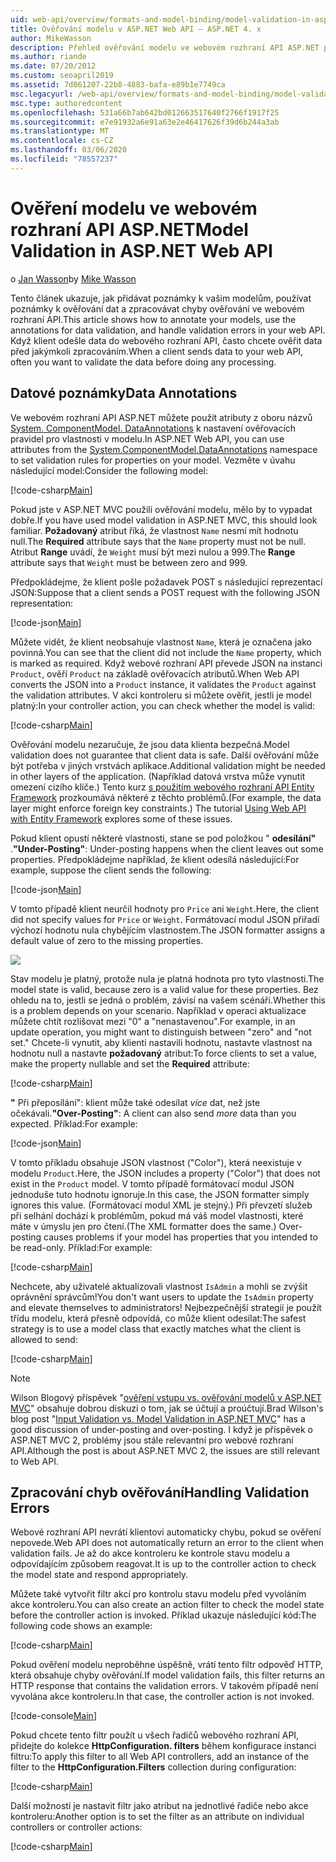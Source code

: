 ```yaml
---
uid: web-api/overview/formats-and-model-binding/model-validation-in-aspnet-web-api
title: Ověřování modelu v ASP.NET Web API – ASP.NET 4. x
author: MikeWasson
description: Přehled ověřování modelu ve webovém rozhraní API ASP.NET pro ASP.NET 4. x
ms.author: riande
ms.date: 07/20/2012
ms.custom: seoapril2019
ms.assetid: 7d061207-22b8-4883-bafa-e89b1e7749ca
msc.legacyurl: /web-api/overview/formats-and-model-binding/model-validation-in-aspnet-web-api
msc.type: authoredcontent
ms.openlocfilehash: 531a66b7ab642bd012663517640f2766f1917f25
ms.sourcegitcommit: e7e91932a6e91a63e2e46417626f39d6b244a3ab
ms.translationtype: MT
ms.contentlocale: cs-CZ
ms.lasthandoff: 03/06/2020
ms.locfileid: "78557237"
---
```

# <a name="model-validation-in-aspnet-web-api"></a><span data-ttu-id="2e120-103">Ověření modelu ve webovém rozhraní API ASP.NET</span><span class="sxs-lookup"><span data-stu-id="2e120-103">Model Validation in ASP.NET Web API</span></span>

<span data-ttu-id="2e120-104">o [Jan Wasson](https://github.com/MikeWasson)</span><span class="sxs-lookup"><span data-stu-id="2e120-104">by [Mike Wasson](https://github.com/MikeWasson)</span></span>

<span data-ttu-id="2e120-105">Tento článek ukazuje, jak přidávat poznámky k vašim modelům, používat poznámky k ověřování dat a zpracovávat chyby ověřování ve webovém rozhraní API.</span><span class="sxs-lookup"><span data-stu-id="2e120-105">This article shows how to annotate your models, use the annotations for data validation, and handle validation errors in your web API.</span></span> <span data-ttu-id="2e120-106">Když klient odešle data do webového rozhraní API, často chcete ověřit data před jakýmkoli zpracováním.</span><span class="sxs-lookup"><span data-stu-id="2e120-106">When a client sends data to your web API, often you want to validate the data before doing any processing.</span></span> 

## <a name="data-annotations"></a><span data-ttu-id="2e120-107">Datové poznámky</span><span class="sxs-lookup"><span data-stu-id="2e120-107">Data Annotations</span></span>

<span data-ttu-id="2e120-108">Ve webovém rozhraní API ASP.NET můžete použít atributy z oboru názvů [System. ComponentModel. DataAnnotations](/dotnet/api/system.componentmodel.dataannotations) k nastavení ověřovacích pravidel pro vlastnosti v modelu.</span><span class="sxs-lookup"><span data-stu-id="2e120-108">In ASP.NET Web API, you can use attributes from the [System.ComponentModel.DataAnnotations](/dotnet/api/system.componentmodel.dataannotations) namespace to set validation rules for properties on your model.</span></span> <span data-ttu-id="2e120-109">Vezměte v úvahu následující model:</span><span class="sxs-lookup"><span data-stu-id="2e120-109">Consider the following model:</span></span>

[!code-csharp[Main](model-validation-in-aspnet-web-api/samples/sample1.cs)]

<span data-ttu-id="2e120-110">Pokud jste v ASP.NET MVC použili ověřování modelu, mělo by to vypadat dobře.</span><span class="sxs-lookup"><span data-stu-id="2e120-110">If you have used model validation in ASP.NET MVC, this should look familiar.</span></span> <span data-ttu-id="2e120-111">**Požadovaný** atribut říká, že vlastnost `Name` nesmí mít hodnotu null.</span><span class="sxs-lookup"><span data-stu-id="2e120-111">The **Required** attribute says that the `Name` property must not be null.</span></span> <span data-ttu-id="2e120-112">Atribut **Range** uvádí, že `Weight` musí být mezi nulou a 999.</span><span class="sxs-lookup"><span data-stu-id="2e120-112">The **Range** attribute says that `Weight` must be between zero and 999.</span></span>

<span data-ttu-id="2e120-113">Předpokládejme, že klient pošle požadavek POST s následující reprezentací JSON:</span><span class="sxs-lookup"><span data-stu-id="2e120-113">Suppose that a client sends a POST request with the following JSON representation:</span></span>

[!code-json[Main](model-validation-in-aspnet-web-api/samples/sample2.json)]

<span data-ttu-id="2e120-114">Můžete vidět, že klient neobsahuje vlastnost `Name`, která je označena jako povinná.</span><span class="sxs-lookup"><span data-stu-id="2e120-114">You can see that the client did not include the `Name` property, which is marked as required.</span></span> <span data-ttu-id="2e120-115">Když webové rozhraní API převede JSON na instanci `Product`, ověří `Product` na základě ověřovacích atributů.</span><span class="sxs-lookup"><span data-stu-id="2e120-115">When Web API converts the JSON into a `Product` instance, it validates the `Product` against the validation attributes.</span></span> <span data-ttu-id="2e120-116">V akci kontroleru si můžete ověřit, jestli je model platný:</span><span class="sxs-lookup"><span data-stu-id="2e120-116">In your controller action, you can check whether the model is valid:</span></span>

[!code-csharp[Main](model-validation-in-aspnet-web-api/samples/sample3.cs)]

<span data-ttu-id="2e120-117">Ověřování modelu nezaručuje, že jsou data klienta bezpečná.</span><span class="sxs-lookup"><span data-stu-id="2e120-117">Model validation does not guarantee that client data is safe.</span></span> <span data-ttu-id="2e120-118">Další ověřování může být potřeba v jiných vrstvách aplikace.</span><span class="sxs-lookup"><span data-stu-id="2e120-118">Additional validation might be needed in other layers of the application.</span></span> <span data-ttu-id="2e120-119">(Například datová vrstva může vynutit omezení cizího klíče.) Tento kurz [s použitím webového rozhraní API Entity Framework](../data/using-web-api-with-entity-framework/part-1.md) prozkoumává některé z těchto problémů.</span><span class="sxs-lookup"><span data-stu-id="2e120-119">(For example, the data layer might enforce foreign key constraints.) The tutorial [Using Web API with Entity Framework](../data/using-web-api-with-entity-framework/part-1.md) explores some of these issues.</span></span>

<span data-ttu-id="2e120-120">Pokud klient opustí některé vlastnosti, stane se pod položkou " **odesílání"** .</span><span class="sxs-lookup"><span data-stu-id="2e120-120">**"Under-Posting"**: Under-posting happens when the client leaves out some properties.</span></span> <span data-ttu-id="2e120-121">Předpokládejme například, že klient odesílá následující:</span><span class="sxs-lookup"><span data-stu-id="2e120-121">For example, suppose the client sends the following:</span></span>

[!code-json[Main](model-validation-in-aspnet-web-api/samples/sample4.json)]

<span data-ttu-id="2e120-122">V tomto případě klient neurčil hodnoty pro `Price` ani `Weight`.</span><span class="sxs-lookup"><span data-stu-id="2e120-122">Here, the client did not specify values for `Price` or `Weight`.</span></span> <span data-ttu-id="2e120-123">Formátovací modul JSON přiřadí výchozí hodnotu nula chybějícím vlastnostem.</span><span class="sxs-lookup"><span data-stu-id="2e120-123">The JSON formatter assigns a default value of zero to the missing properties.</span></span>

![](model-validation-in-aspnet-web-api/_static/image1.png)

<span data-ttu-id="2e120-124">Stav modelu je platný, protože nula je platná hodnota pro tyto vlastnosti.</span><span class="sxs-lookup"><span data-stu-id="2e120-124">The model state is valid, because zero is a valid value for these properties.</span></span> <span data-ttu-id="2e120-125">Bez ohledu na to, jestli se jedná o problém, závisí na vašem scénáři.</span><span class="sxs-lookup"><span data-stu-id="2e120-125">Whether this is a problem depends on your scenario.</span></span> <span data-ttu-id="2e120-126">Například v operaci aktualizace můžete chtít rozlišovat mezi "0" a "nenastavenou".</span><span class="sxs-lookup"><span data-stu-id="2e120-126">For example, in an update operation, you might want to distinguish between "zero" and "not set."</span></span> <span data-ttu-id="2e120-127">Chcete-li vynutit, aby klienti nastavili hodnotu, nastavte vlastnost na hodnotu null a nastavte **požadovaný** atribut:</span><span class="sxs-lookup"><span data-stu-id="2e120-127">To force clients to set a value, make the property nullable and set the **Required** attribute:</span></span>

[!code-csharp[Main](model-validation-in-aspnet-web-api/samples/sample5.cs?highlight=1-2)]

<span data-ttu-id="2e120-128">**"** Při přeposílání": klient může také odesílat *více* dat, než jste očekávali.</span><span class="sxs-lookup"><span data-stu-id="2e120-128">**"Over-Posting"**: A client can also send *more* data than you expected.</span></span> <span data-ttu-id="2e120-129">Příklad:</span><span class="sxs-lookup"><span data-stu-id="2e120-129">For example:</span></span>

[!code-json[Main](model-validation-in-aspnet-web-api/samples/sample6.json)]

<span data-ttu-id="2e120-130">V tomto příkladu obsahuje JSON vlastnost ("Color"), která neexistuje v modelu `Product`.</span><span class="sxs-lookup"><span data-stu-id="2e120-130">Here, the JSON includes a property ("Color") that does not exist in the `Product` model.</span></span> <span data-ttu-id="2e120-131">V tomto případě formátovací modul JSON jednoduše tuto hodnotu ignoruje.</span><span class="sxs-lookup"><span data-stu-id="2e120-131">In this case, the JSON formatter simply ignores this value.</span></span> <span data-ttu-id="2e120-132">(Formátovací modul XML je stejný.) Při převzetí služeb při selhání dochází k problémům, pokud má váš model vlastnosti, které máte v úmyslu jen pro čtení.</span><span class="sxs-lookup"><span data-stu-id="2e120-132">(The XML formatter does the same.) Over-posting causes problems if your model has properties that you intended to be read-only.</span></span> <span data-ttu-id="2e120-133">Příklad:</span><span class="sxs-lookup"><span data-stu-id="2e120-133">For example:</span></span>

[!code-csharp[Main](model-validation-in-aspnet-web-api/samples/sample7.cs)]

<span data-ttu-id="2e120-134">Nechcete, aby uživatelé aktualizovali vlastnost `IsAdmin` a mohli se zvýšit oprávnění správcům!</span><span class="sxs-lookup"><span data-stu-id="2e120-134">You don't want users to update the `IsAdmin` property and elevate themselves to administrators!</span></span> <span data-ttu-id="2e120-135">Nejbezpečnější strategií je použít třídu modelu, která přesně odpovídá, co může klient odesílat:</span><span class="sxs-lookup"><span data-stu-id="2e120-135">The safest strategy is to use a model class that exactly matches what the client is allowed to send:</span></span>

[!code-csharp[Main](model-validation-in-aspnet-web-api/samples/sample8.cs)]

> [!NOTE]
> <span data-ttu-id="2e120-136">Wilson Blogový příspěvek "[ověření vstupu vs. ověřování modelů v ASP.NET MVC](http://bradwilson.typepad.com/blog/2010/01/input-validation-vs-model-validation-in-aspnet-mvc.html)" obsahuje dobrou diskuzi o tom, jak se účtují a proúčtují.</span><span class="sxs-lookup"><span data-stu-id="2e120-136">Brad Wilson's blog post "[Input Validation vs. Model Validation in ASP.NET MVC](http://bradwilson.typepad.com/blog/2010/01/input-validation-vs-model-validation-in-aspnet-mvc.html)" has a good discussion of under-posting and over-posting.</span></span> <span data-ttu-id="2e120-137">I když je příspěvek o ASP.NET MVC 2, problémy jsou stále relevantní pro webové rozhraní API.</span><span class="sxs-lookup"><span data-stu-id="2e120-137">Although the post is about ASP.NET MVC 2, the issues are still relevant to Web API.</span></span>

## <a name="handling-validation-errors"></a><span data-ttu-id="2e120-138">Zpracování chyb ověřování</span><span class="sxs-lookup"><span data-stu-id="2e120-138">Handling Validation Errors</span></span>

<span data-ttu-id="2e120-139">Webové rozhraní API nevrátí klientovi automaticky chybu, pokud se ověření nepovede.</span><span class="sxs-lookup"><span data-stu-id="2e120-139">Web API does not automatically return an error to the client when validation fails.</span></span> <span data-ttu-id="2e120-140">Je až do akce kontroleru ke kontrole stavu modelu a odpovídajícím způsobem reagovat.</span><span class="sxs-lookup"><span data-stu-id="2e120-140">It is up to the controller action to check the model state and respond appropriately.</span></span>

<span data-ttu-id="2e120-141">Můžete také vytvořit filtr akcí pro kontrolu stavu modelu před vyvoláním akce kontroleru.</span><span class="sxs-lookup"><span data-stu-id="2e120-141">You can also create an action filter to check the model state before the controller action is invoked.</span></span> <span data-ttu-id="2e120-142">Příklad ukazuje následující kód:</span><span class="sxs-lookup"><span data-stu-id="2e120-142">The following code shows an example:</span></span>

[!code-csharp[Main](model-validation-in-aspnet-web-api/samples/sample9.cs)]

<span data-ttu-id="2e120-143">Pokud ověření modelu neproběhne úspěšně, vrátí tento filtr odpověď HTTP, která obsahuje chyby ověřování.</span><span class="sxs-lookup"><span data-stu-id="2e120-143">If model validation fails, this filter returns an HTTP response that contains the validation errors.</span></span> <span data-ttu-id="2e120-144">V takovém případě není vyvolána akce kontroleru.</span><span class="sxs-lookup"><span data-stu-id="2e120-144">In that case, the controller action is not invoked.</span></span>

[!code-console[Main](model-validation-in-aspnet-web-api/samples/sample10.cmd)]

<span data-ttu-id="2e120-145">Pokud chcete tento filtr použít u všech řadičů webového rozhraní API, přidejte do kolekce **HttpConfiguration. filters** během konfigurace instanci filtru:</span><span class="sxs-lookup"><span data-stu-id="2e120-145">To apply this filter to all Web API controllers, add an instance of the filter to the **HttpConfiguration.Filters** collection during configuration:</span></span>

[!code-csharp[Main](model-validation-in-aspnet-web-api/samples/sample11.cs)]

<span data-ttu-id="2e120-146">Další možností je nastavit filtr jako atribut na jednotlivé řadiče nebo akce kontroleru:</span><span class="sxs-lookup"><span data-stu-id="2e120-146">Another option is to set the filter as an attribute on individual controllers or controller actions:</span></span>

[!code-csharp[Main](model-validation-in-aspnet-web-api/samples/sample12.cs)]
